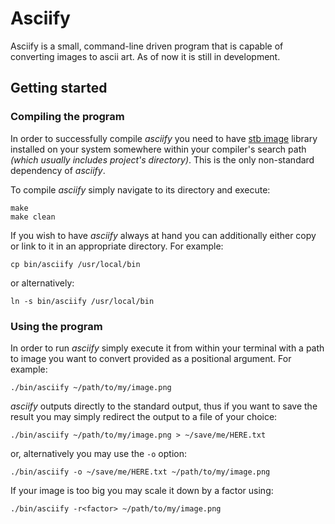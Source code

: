 # Asciify

Asciify is a small, command-line driven program that is capable of converting
images to ascii art. As of now it is still in development.

## Getting started

### Compiling the program

In order to successfully compile _asciify_ you need to have
[stb image](https://github.com/nothings/stb)
library installed on your system somewhere within your compiler's search path
_(which usually includes project's directory)_. This is the only non-standard
dependency of _asciify_.

To compile _asciify_ simply navigate to its directory and execute:

```shell
make
make clean
```

If you wish to have _asciify_ always at hand you can additionally either copy
or link to it in an appropriate directory. For example:

```shell
cp bin/asciify /usr/local/bin
```

or alternatively:

```shell
ln -s bin/asciify /usr/local/bin
```

### Using the program

In order to run _asciify_ simply execute it from within your terminal with a
path to image you want to convert provided as a positional argument. For
example:

```shell
./bin/asciify ~/path/to/my/image.png
```

_asciify_ outputs directly to the standard output, thus if you want to save the
result you may simply redirect the output to a file of your choice:

```shell
./bin/asciify ~/path/to/my/image.png > ~/save/me/HERE.txt
```

or, alternatively you may use the `-o` option:

```shell
./bin/asciify -o ~/save/me/HERE.txt ~/path/to/my/image.png
```

If your image is too big you may scale it down by a factor using:

```shell
./bin/asciify -r<factor> ~/path/to/my/image.png
```
